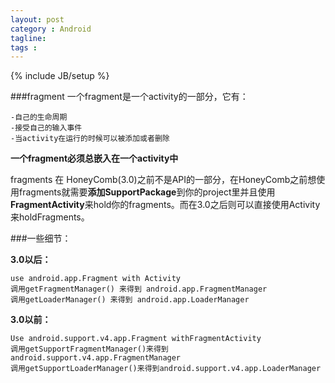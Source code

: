 ```yaml
---
layout: post
category : Android
tagline: 
tags : 
---
```

{% include JB/setup %}

###fragment
一个fragment是一个activity的一部分，它有：

	-自己的生命周期
	-接受自己的输入事件
	-当activity在运行的时候可以被添加或者删除

**一个fragment必须总嵌入在一个activity中**

fragments 在 HoneyComb(3.0)之前不是API的一部分，在HoneyComb之前想使用fragments就需要**添加SupportPackage**到你的project里并且使用**FragmentActivity**来hold你的fragments。而在3.0之后则可以直接使用Activity来holdFragments。

###一些细节：

**3.0以后：**

	use android.app.Fragment with Activity
	调用getFragmentManager() 来得到 android.app.FragmentManager
	调用getLoaderManager() 来得到 android.app.LoaderManager

**3.0以前：**

	Use android.support.v4.app.Fragment withFragmentActivity
	调用getSupportFragmentManager()来得到android.support.v4.app.FragmentManager
	调用getSupportLoaderManager()来得到android.support.v4.app.LoaderManager

